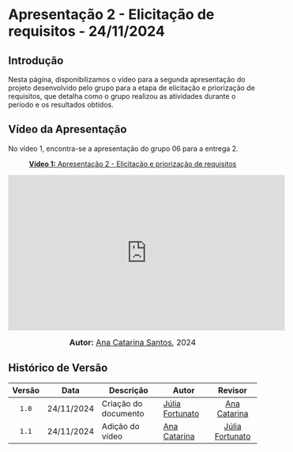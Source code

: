 # Apresentação 2 - Elicitação de requisitos - 24/11/2024

## Introdução

Nesta página, disponibilizamos o vídeo para a segunda apresentação do projeto desenvolvido pelo grupo para a etapa de elicitação e priorização de requisitos, que detalha como o grupo realizou as atividades durante o período e os resultados obtidos.

## Vídeo da Apresentação

No vídeo 1, encontra-se a apresentação do grupo 06 para a entrega 2.

<div align="center">

<p style="text-align: center"><a href="https://youtu.be/-lodnDmg2c0" target="blanket"><b>Vídeo 1:</b> Apresentação 2 - Elicitação e priorização de requisitos</a></p>

<iframe width="560" height="315" src="https://www.youtube.com/embed/JYaMYUkE_tI?si=W8i-uurwCt1RzrpK" title="YouTube video player" frameborder="0" allow="accelerometer; autoplay; clipboard-write; encrypted-media; gyroscope; picture-in-picture; web-share" referrerpolicy="strict-origin-when-cross-origin" allowfullscreen></iframe>

<font size="3"><p style="text-align: center"><b>Autor:</b> <a href="https://github.com/an4catarina">Ana Catarina Santos</a>, 2024</p></font>

</div >

## Histórico de Versão

| Versão | Data       | Descrição            | Autor                                                 |                        Revisor                        |
| :----: | ---------- | -------------------- | ----------------------------------------------------- | :---------------------------------------------------: |
| `1.0`  | 24/11/2024 | Criação do documento | [Júlia Fortunato](https://github.com/julia-fortunato) |    [Ana Catarina](https://github.com/an4catarina)     |
| `1.1`  | 24/11/2024 | Adição do vídeo      | [Ana Catarina](https://github.com/an4catarina)        | [Júlia Fortunato](https://github.com/julia-fortunato) |
